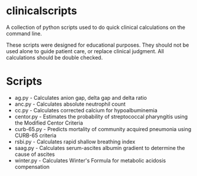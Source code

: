 # clinicalscripts
A collection of python scripts used to do quick clinical calculations on the command line.

These scripts were designed for educational purposes. They should not be used alone to guide patient care, or replace clinical judgment. All calculations should be double checked.

# Scripts
- ag.py - Calculates anion gap, delta gap and delta ratio
- anc.py - Calculates absolute neutrophil count
- cc.py - Calculates corrected calcium for hypoalbuminemia
- centor.py - Estimates the probability of streptococcal pharyngitis using the Modified Centor Criteria
- curb-65.py - Predicts mortality of community acquired pneumonia using CURB-65 criteria
- rsbi.py - Calculates rapid shallow breathing index
- saag.py - Calculates serum-ascites albumin gradient to determine the cause of ascites
- winter.py - Calculates Winter's Formula for metabolic acidosis compensation
